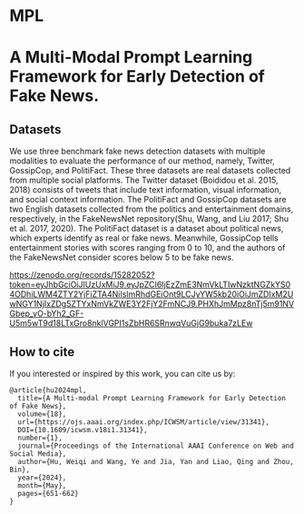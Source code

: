 # MPL
A Multi-Modal Prompt Learning Framework for Early Detection of Fake News.
==== 
Datasets
-------  
We use three benchmark fake news detection datasets with multiple modalities to evaluate the performance of our method, namely, Twitter, GossipCop, and PolitiFact. These three datasets are real datasets collected from multiple social platforms. The Twitter dataset (Boididou et al. 2015, 2018) consists of tweets that include text information, visual information, and social context information. The PolitiFact and GossipCop datasets are two English datasets collected from the politics and entertainment domains, respectively, in the FakeNewsNet repository(Shu, Wang, and Liu 2017; Shu et al. 2017, 2020). The PolitiFact dataset is a
dataset about political news, which experts identify as real or fake news. Meanwhile, GossipCop tells entertainment stories with scores ranging from 0 to 10, and the authors of the FakeNewsNet consider scores below 5 to be fake news.

https://zenodo.org/records/15282052?token=eyJhbGciOiJIUzUxMiJ9.eyJpZCI6IjEzZmE3NmVkLTIwNzktNGZkYS04ODhiLWM4ZTY2YjFiZTA4NiIsImRhdGEiOnt9LCJyYW5kb20iOiJmZDIxM2UwNGY1NjIxZDg5ZTYxNmVkZWE3Y2FjY2FmNCJ9.PHXhJmMpz8nTj5m91NVGbep_yO-bYh2_GF-U5m5wT9d18LTxGro8nklVGPI1sZbHR6SRnwqVuGjG9buka7zLEw

How to cite
------- 
If you interested or inspired by this work, you can cite us by:
```
@article{hu2024mpl,
  title={A Multi-modal Prompt Learning Framework for Early Detection of Fake News},
  volume={18},
  url={https://ojs.aaai.org/index.php/ICWSM/article/view/31341},
  DOI={10.1609/icwsm.v18i1.31341}, 
  number={1},
  journal={Proceedings of the International AAAI Conference on Web and Social Media},
  author={Hu, Weiqi and Wang, Ye and Jia, Yan and Liao, Qing and Zhou, Bin},
  year={2024},
  month={May},
  pages={651-662}
}
```
